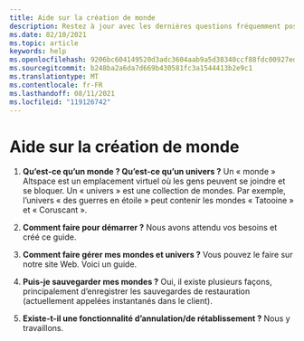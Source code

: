 ```yaml
---
title: Aide sur la création de monde
description: Restez à jour avec les dernières questions fréquemment posées et les solutions pour la création de monde entier dans AltspaceVR.
ms.date: 02/10/2021
ms.topic: article
keywords: help
ms.openlocfilehash: 9206bc604149520d3adc3604aab9a5d38340ccf88fdc00927edc62d10d671966
ms.sourcegitcommit: b248ba2a6da7d669b430581fc3a1544413b2e9c1
ms.translationtype: MT
ms.contentlocale: fr-FR
ms.lasthandoff: 08/11/2021
ms.locfileid: "119126742"
---
```

# <a name="world-building-help"></a>Aide sur la création de monde

1. **Qu’est-ce qu’un monde ? Qu’est-ce qu’un univers ?**
Un « monde » Altspace est un emplacement virtuel où les gens peuvent se joindre et se bloquer. Un « univers » est une collection de mondes. Par exemple, l’univers « des guerres en étoile » peut contenir les mondes « Tatooine » et « Coruscant ».

2. **Comment faire pour démarrer ?**
Nous avons attendu vos besoins et créé ce guide.

3. **Comment faire gérer mes mondes et univers ?**
Vous pouvez le faire sur notre site Web. Voici un guide. 

4. **Puis-je sauvegarder mes mondes ?**
Oui, il existe plusieurs façons, principalement d’enregistrer les sauvegardes de restauration (actuellement appelées instantanés dans le client).

5. **Existe-t-il une fonctionnalité d’annulation/de rétablissement ?**
Nous y travaillons.